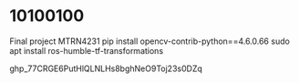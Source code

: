 # 10100100
Final project MTRN4231
pip install opencv-contrib-python==4.6.0.66
sudo apt install ros-humble-tf-transformations


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
